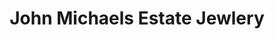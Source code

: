 ---
title: "John Michaels Estate Jewlery"
url: /bloomfield/john-michaels-estate-jewlery/
shop: jewelry
---